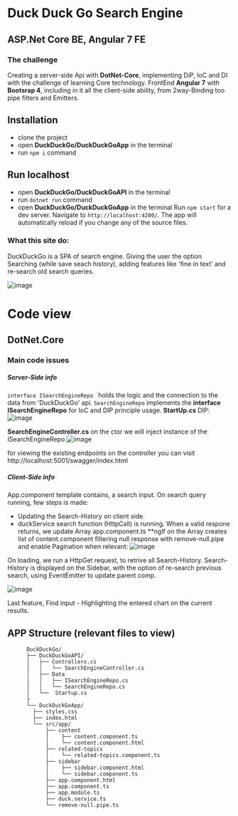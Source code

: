 # Duck Duck Go Search Engine 
## ASP.Net Core BE, Angular 7 FE
### The challenge
Creating a server-side Api with **DotNet-Core**, implementing DiP, IoC and DI with the challenge of learning Core technology.
FrontEnd **Angular 7** with **Bootsrap 4**, including in it all the client-side ability, from 2way-Binding too pipe filters and Emitters.
## Installation 
- clone the project
- open **DuckDuckGo/DuckDuckGoApp** in the terminal
- run `npm i` command 


## Run localhost
- open **DuckDuckGo/DuckDuckGoAPI**  in the terminal
- run `dotnet run` command
- open **DuckDuckGo/DuckDuckGoApp** in the terminal
Run `npm start` for a dev server. Navigate to `http://localhost:4200/`. The app will automatically reload if you change any of the source files.

### What this site do:
DuckDuckGo is a SPA of search engine.
Giving the user the option Searching (while save seach history), 
adding features like 'fine in text' and re-search old search queries.

![image](https://user-images.githubusercontent.com/37840748/147342291-b719adfb-68ed-4fa4-8fea-94fa4b0fe846.png)

# Code view
## DotNet.Core 
### Main code issues
##### Server-Side info
<code>interface ISearchEngineRepo </code> holds the logic and the connection to the data from 'DuckDuckGo' api.
<code>SearchEngineRepo</code> implements the **interface ISearchEngineRepo** for IoC and DIP principle usage.
**StartUp.cs** DIP:
![image](https://user-images.githubusercontent.com/37840748/147343823-85b2a9c3-64ad-4747-a6b2-ac2b18aa6bd6.png)

**SearchEngineController.cs** on the ctor we will inject instance of the ISearchEngineRepo
![image](https://user-images.githubusercontent.com/37840748/147344013-300148d6-4510-4678-adc9-f77c3c3a15e7.png)

for viewing the existing endpoints on the controller you can visit  http://localhost:5001/swagger/index.html
##### Client-Side info
App.component template contains, a search input. 
On search query running, few steps is made:
- Updating the Search-History on client side.
- duckService search function (HttpCall) is running.
When a valid respone returns, we update Array<RelatedTopic> app.component.ts
**ngIf on the Array<RelatedTopic> creates list of content.component filtering null response with remove-null.pipe and enable Pagination when relevant:
![image](https://user-images.githubusercontent.com/37840748/147345177-876e3739-ebad-4f96-9f1c-9ff5d38c5c59.png)
          
On loading, we run a HttpGet request, to retrive all Search-History.
Search-History is displayed on the Sidebar, with the option of re-search previous search, using EventEmitter<any> to update parent comp.
          
![image](https://user-images.githubusercontent.com/37840748/147345498-b9bb6963-0422-499a-a067-257c3c40adbf.png)

Last feature, Find input - Highlighting the entered chart on the current results.



## APP Structure (relevant files to view)
          DuckDuckGo/                                                                                                
          ├── DuckDuckGoAPI/                                                                        
          │   ├── Controllers.cs                                                                                                            
          │   │   └── SearchEngineController.cs                                                                                                            
          │   ├── Data                                                                                                                                    
          │   │   ├── ISearchEngineRepo.cs                                                                                                            
          │   │   └── SearchEngineRepo.cs                                                                                                            
          │   └──  Startup.cs                                                                                                            
          ├                                                                                                            
          └── DuckDuckGoApp/                                                                                                            
            ├── styles.css                                                                                                            
            ├── index.html                                                                                                            
            └── src/app/                                                                                                            
                ├── content                                                                                                            
                │    ├── content.component.ts                                                                                                            
                │    └── content.component.html                                                                                                            
                ├── related-topics                                                                                                            
                │    └── related-topics.component.ts                                                                                                            
                ├── sidebar                                                                                                            
                │    ├── sidebar.component.html                                                                                                            
                │    └── sidebar.component.ts                                                                                                            
                ├── app.component.html                                                                                                            
                ├── app.component.ts                                                                                                            
                ├── app.module.ts                                                                                                            
                ├── duck.service.ts                                                                                                            
                └── remove-null.pipe.ts                                                                                                            


